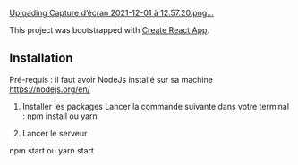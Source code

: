 [Uploading Capture d’écran 2021-12-01 à 12.57.20.png…]()


This project was bootstrapped with [Create React App](https://github.com/facebook/create-react-app).

## Installation

Pré-requis : il faut avoir NodeJs installé sur sa machine https://nodejs.org/en/

1. Installer les packages
   Lancer la commande suivante dans votre terminal :
   npm install ou yarn
   
3. Lancer le serveur

  npm start ou yarn start

